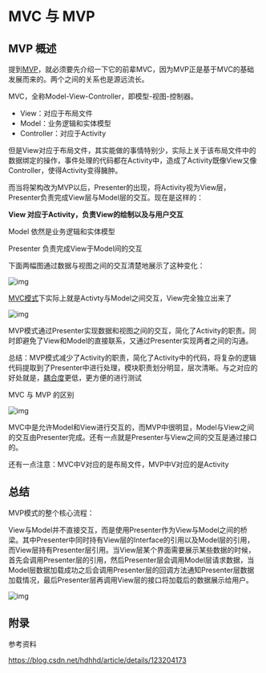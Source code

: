 # MVC 与 MVP 

##  MVP 概述

提到[MVP](https://so.csdn.net/so/search?q=MVP&spm=1001.2101.3001.7020)，就必须要先介绍一下它的前辈MVC，因为MVP正是基于MVC的基础发展而来的。两个之间的关系也是源远流长。

MVC，全称Model-View-Controller，即模型-视图-控制器。

- View：对应于布局文件
- Model：业务逻辑和实体模型
- Controller：对应于Activity

但是View对应于布局文件，其实能做的事情特别少，实际上关于该布局文件中的数据绑定的操作，事件处理的代码都在Activity中，造成了Activity既像View又像Controller，使得Activity变得臃肿。

而当将架构改为MVP以后，Presenter的出现，将Activity视为View层，Presenter负责完成View层与Model层的交互。现在是这样的：

**View 对应于Activity，负责View的绘制以及与用户交互**

Model 依然是业务逻辑和实体模型

Presenter 负责完成View于Model间的交互



下面两幅图通过数据与视图之间的交互清楚地展示了这种变化：

![img](https://img-blog.csdnimg.cn/img_convert/e33035314f3670f1694c3747f9570032.png)



[MVC模式](https://so.csdn.net/so/search?q=MVC模式&spm=1001.2101.3001.7020)下实际上就是Activty与Model之间交互，View完全独立出来了

![img](https://img-blog.csdnimg.cn/img_convert/6cb11d41131991fb2c48fd78004afdaf.png)



MVP模式通过Presenter实现数据和视图之间的交互，简化了Activity的职责。同时即避免了View和Model的直接联系，又通过Presenter实现两者之间的沟通。

总结：MVP模式减少了Activity的职责，简化了Activity中的代码，将复杂的逻辑代码提取到了Presenter中进行处理，模块职责划分明显，层次清晰。与之对应的好处就是，[耦合度](https://so.csdn.net/so/search?q=耦合度&spm=1001.2101.3001.7020)更低，更方便的进行测试



MVC 与 MVP 的区别

![img](https://img-blog.csdnimg.cn/img_convert/03c23b5f7a8d2946da39aca170d2c08b.png)

MVC中是允许Model和View进行交互的，而MVP中很明显，Model与View之间的交互由Presenter完成。还有一点就是Presenter与View之间的交互是通过接口的。

还有一点注意：MVC中V对应的是布局文件，MVP中V对应的是Activity



## 总结

MVP模式的整个核心流程：

View与Model并不直接交互，而是使用Presenter作为View与Model之间的桥梁。其中Presenter中同时持有View层的Interface的引用以及Model层的引用，而View层持有Presenter层引用。当View层某个界面需要展示某些数据的时候，首先会调用Presenter层的引用，然后Presenter层会调用Model层请求数据，当Model层数据加载成功之后会调用Presenter层的回调方法通知Presenter层数据加载情况，最后Presenter层再调用View层的接口将加载后的数据展示给用户。

![img](https://img-blog.csdnimg.cn/img_convert/83c2d9f10c9c5ed184f9f266490ca3d7.png)



## 附录

参考资料

https://blog.csdn.net/hdhhd/article/details/123204173